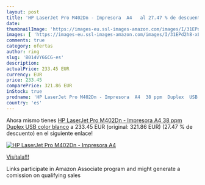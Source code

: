 ```yaml
---
layout: post
title: 'HP LaserJet Pro M402Dn - Impresora  A4   al 27.47 % de descuento'
date: 
thumbnailImage: 'https://images-eu.ssl-images-amazon.com/images/I/31EPd2h8-xL._SL200_.jpg'
images: [ 'https://images-eu.ssl-images-amazon.com/images/I/31EPd2h8-xL._SL200_.jpg' ]
comments: true
category: ofertas
author: ring
slug: 'B014VY6GCG-es'
description:
actualPrice: 233.45 EUR
currency: EUR
price: 233.45
comparePrice: 321.86 EUR
inStock: true
prodname: 'HP LaserJet Pro M402Dn - Impresora  A4  38 ppm  Duplex  USB  color blanco'
country: 'es'
---
```


Ahora mismo tienes [HP LaserJet Pro M402Dn - Impresora  A4  38 ppm  Duplex  USB  color blanco](https://www.amazon.es/dp/B014VY6GCG/?tag=tolees-21) a 233.45 EUR (original: 321.86 EUR) (27.47 %  de descuento) en el siguiente enlace!

[![HP LaserJet Pro M402Dn - Impresora  A4  ](https://images-eu.ssl-images-amazon.com/images/I/31EPd2h8-xL._SL200_.jpg)](https://www.amazon.es/dp/B014VY6GCG/?tag=tolees-21)

[Visítala!!!](https://www.amazon.es/dp/B014VY6GCG/?tag=tolees-21)

Links participate in Amazon Associate program and might generate a comission on qualifying sales
